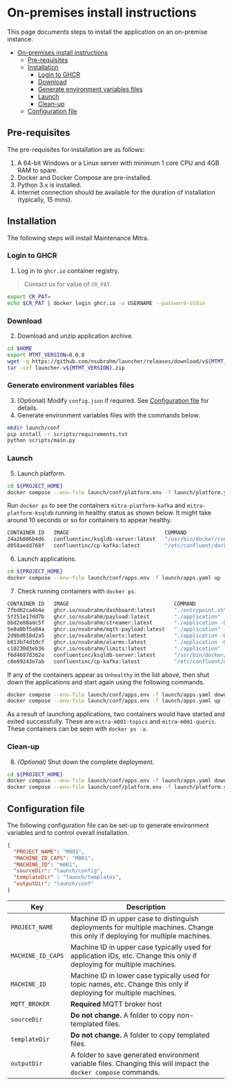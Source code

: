 # On-premises install instructions

This page documents steps to install the application on an on-premise instance.

- [On-premises install instructions](#on-premises-install-instructions)
  - [Pre-requisites](#pre-requisites)
  - [Installation](#installation)
    - [Login to GHCR](#login-to-ghcr)
    - [Download](#download)
    - [Generate environment variables files](#generate-environment-variables-files)
    - [Launch](#launch)
    - [Clean-up](#clean-up)
  - [Configuration file](#configuration-file)

## Pre-requisites

The pre-requisites for installation are as follows:

1. A 64-bit Windows or a Linux server with minimum 1 core CPU and 4GB RAM to spare.
2. Docker and Docker Compose are pre-installed.
3. Python 3.x is installed.
4. Internet connection should be available for the duration of installation (typically, 15 mins).

## Installation

The following steps will install Maintenance Mitra.

### Login to GHCR

1. Log in to `ghcr.io` container registry.

> Contact us for value of `CR_PAT`.

```bash
export CR_PAT=
echo $CR_PAT | docker login ghcr.io -u USERNAME --password-stdin
```

### Download

2. Download and unzip application archive.

```bash
cd $HOME
export MTMT_VERSION=0.0.0
wget -q https://github.com/nsubrahm/launcher/releases/download/v${MTMT_VERSION}/launcher-v${MTMT_VERSION}.zip
tar -xzf launcher-v${MTMT_VERSION}.zip
```

### Generate environment variables files

3. (Optional) Modify `config.json` if required. See [Configuration file](#configuration-file) for details.
4. Generate environment variables files with the commands below.

```bash
mkdir launch/conf
pip install -r scripts/requirements.txt
python scripts/main.py
```

### Launch

5. Launch platform.

```bash
cd ${PROJECT_HOME}
docker compose --env-file launch/conf/platform.env -f launch/platform.yaml up -d
```

Run `docker ps` to see the containers `mitra-platform-kafka` and `mitra-platform-ksqldb` running in healthy status as shown below. It might take around 10 seconds or so for containers to appear healthy.

```bash
CONTAINER ID   IMAGE                               COMMAND                  CREATED          STATUS                    PORTS                    NAMES
24a2b806b4d6   confluentinc/ksqldb-server:latest   "/usr/bin/docker/run"    28 seconds ago   Up 16 seconds (healthy)   0.0.0.0:8088->8088/tcp   mitra-platform-ksqldb
d058aedd768f   confluentinc/cp-kafka:latest        "/etc/confluent/dock…"   28 seconds ago   Up 27 seconds (healthy)   0.0.0.0:9092->9092/tcp   mitra-platform-broker
```

6. Launch applications.

```bash
cd ${PROJECT_HOME}
docker compose --env-file launch/conf/apps.env -f launch/apps.yaml up -d
```

7. Check running containers with `docker ps`.

```bash
CONTAINER ID   IMAGE                                  COMMAND                  CREATED         STATUS                     PORTS                              NAMES
7fbd62ca4b4e   ghcr.io/nsubrahm/dashboard:latest      "./entrypoint.sh"        3 minutes ago   Up 2 minutes (healthy)     1880/tcp, 0.0.0.0:8080->8080/tcp   mitra-m001-output
5f251e17dd7b   ghcr.io/nsubrahm/payload:latest        "./application"          3 minutes ago   Up 3 minutes (healthy)     8080/tcp, 0.0.0.0:8084->8084/tcp   mitra-m001-inputs
bbd2e88adc5f   ghcr.io/nsubrahm/streamer:latest       "./application -Dqua…"   3 minutes ago   Up 3 minutes (healthy)     8080/tcp                           mitra-m001-events
5e8a0bf5a84a   ghcr.io/nsubrahm/mqtt-payload:latest   "./application"          3 minutes ago   Up 3 minutes (healthy)                                        mitra-m001-mqttpd
2d9bd018d2a5   ghcr.io/nsubrahm/alerts:latest         "./application -Dqua…"   3 minutes ago   Up 3 minutes (healthy)     8080/tcp                           mitra-m001-alerts
b813b74d10cf   ghcr.io/nsubrahm/alarms:latest         "./application -Dqua…"   3 minutes ago   Up 3 minutes (healthy)     8080/tcp                           mitra-m001-alarms
c10230d3eb36   ghcr.io/nsubrahm/limits:latest         "./application"          3 minutes ago   Up 3 minutes               0.0.0.0:8083->8083/tcp             mitra-m001-limits
f6d4697d362e   confluentinc/ksqldb-server:latest      "/usr/bin/docker/run"    37 hours ago    Up 9 minutes (healthy)     0.0.0.0:8088->8088/tcp             mitra-platform-ksqldb
c0e09243e7ab   confluentinc/cp-kafka:latest           "/etc/confluent/dock…"   37 hours ago    Up 9 minutes (healthy)     0.0.0.0:9092->9092/tcp             mitra-platform-broker
```

If any of the containers appear as `Unhealthy` in the list above, then shut down the applications and start again using the following commands.

```bash
docker compose --env-file launch/conf/apps.env -f launch/apps.yaml down
docker compose --env-file launch/conf/apps.env -f launch/apps.yaml up -d
```

As a result of launching applications, two containers would have started and exited successfully. These are `mitra-m001-topics` and `mitra-m001-queris`. These containers can be seen with `docker ps -a`.

### Clean-up

8. _(Optional)_ Shut down the complete deployment.

```bash
cd ${PROJECT_HOME}
docker compose --env-file launch/conf/apps.env -f launch/apps.yaml down
docker compose --env-file launch/conf/platform.env -f launch/platform.yaml down
```

## Configuration file

The following configuration file can be set-up to generate environment variables and to control overall installation.

```json
{
  "PROJECT_NAME": "M001",
  "MACHINE_ID_CAPS": "M001",
  "MACHINE_ID": "m001",
  "sourceDir": "launch/config",
  "templateDir" : "launch/templates",
  "outputDir": "launch/conf"
}
```

| Key               | Description                                                                                                                     |
| ----------------- | ------------------------------------------------------------------------------------------------------------------------------- |
| `PROJECT_NAME`    | Machine ID in upper case to distinguish deployments for multiple machines. Change this only if deploying for multiple machines. |
| `MACHINE_ID_CAPS` | Machine ID in upper case typically used for application IDs, etc. Change this only if deploying for multiple machines.          |
| `MACHINE_ID`      | Machine ID in lower case typically used for topic names, etc. Change this only if deploying for multiple machines.              |
| `MQTT_BROKER`     | **Required** MQTT broker host                                                                                                   |
| `sourceDir`       | **Do not change.** A folder to copy non-templated files.                                                                        |
| `templateDir`     | **Do not change.** A folder to copy templated files.                                                                            |
| `outputDir`       | A folder to save generated environment variable files. Changing this will impact the `docker compose` commands.                 |
